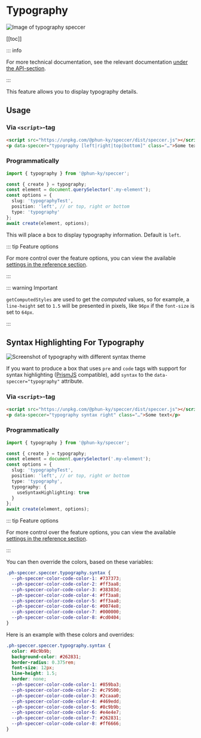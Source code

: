 # Typography

![Image of typography speccer](/speccer-typography-light.png)

[[toc]]

::: info

For more technical documentation, see the relevant documentation
[under the API-section](/api/variables/typography).

:::

This feature allows you to display typography details.

## Usage

### Via `<script>`-tag

```html [index.html]
<script src="https://unpkg.com/@phun-ky/speccer/dist/speccer.js"></script>
<p data-speccer="typography [left|right|top|bottom]" class="…">Some text</p>
```

### Programmatically

```typescript [main.ts]
import { typography } from '@phun-ky/speccer';

const { create } = typography;
const element = document.querySelector('.my-element');
const options = {
  slug: 'typographyTest',
  position: 'left', // or top, right or bottom
  type: 'typography'
};
await create(element, options);
```

This will place a box to display typography information. Default is `left`.

::: tip Feature options

For more control over the feature options, you can view the available
[settings in the reference section](/api/interfaces/SpeccerOptionsInterface#examples).

:::

::: warning Important

`getComputedStyles` are used to get the _computed_ values, so for example, a
`line-height` set to `1.5` will be presented in pixels, like `96px` if the
`font-size` is set to `64px`.

:::

## Syntax Highlighting For Typography

![Screenshot of typography with different syntax theme](/speccer-typography-syntax-light.png)

If you want to produce a box that uses `pre` and `code` tags with support for
syntax highlighting ([PrismJS](https://prismjs.com/) compatible), add `syntax`
to the `data-speccer="typography"` attribute.

### Via `<script>`-tag

```html [index.html]
<script src="https://unpkg.com/@phun-ky/speccer/dist/speccer.js"></script>
<p data-speccer="typography syntax right" class="…">Some text</p>
```

### Programmatically

```typescript [main.ts]
import { typography } from '@phun-ky/speccer';

const { create } = typography;
const element = document.querySelector('.my-element');
const options = {
  slug: 'typographyTest',
  position: 'left', // or top, right or bottom
  type: 'typography',
  typography: {
    useSyntaxHighlighting: true
  }
};
await create(element, options);
```

::: tip Feature options

For more control over the feature options, you can view the available
[settings in the reference section](/api/interfaces/SpeccerOptionsInterface#examples).

:::

You can then override the colors, based on these variables:

```css
.ph-speccer.speccer.typography.syntax {
  --ph-speccer-color-code-color-1: #737373;
  --ph-speccer-color-code-color-2: #ff3aa8;
  --ph-speccer-color-code-color-3: #38383d;
  --ph-speccer-color-code-color-4: #ff3aa8;
  --ph-speccer-color-code-color-5: #ff3aa8;
  --ph-speccer-color-code-color-6: #0074e8;
  --ph-speccer-color-code-color-7: #000000;
  --ph-speccer-color-code-color-8: #cd0404;
}
```

Here is an example with these colors and overrides:

```css
.ph-speccer.speccer.typography.syntax {
  color: #8c9b9b;
  background-color: #262831;
  border-radius: 0.375rem;
  font-size: 12px;
  line-height: 1.5;
  border: none;
  --ph-speccer-color-code-color-1: #859ba3;
  --ph-speccer-color-code-color-2: #c79500;
  --ph-speccer-color-code-color-3: #2caaa0;
  --ph-speccer-color-code-color-4: #469edd;
  --ph-speccer-color-code-color-5: #8c9b9b;
  --ph-speccer-color-code-color-6: #e4e4e7;
  --ph-speccer-color-code-color-7: #262831;
  --ph-speccer-color-code-color-8: #ff6666;
}
```

